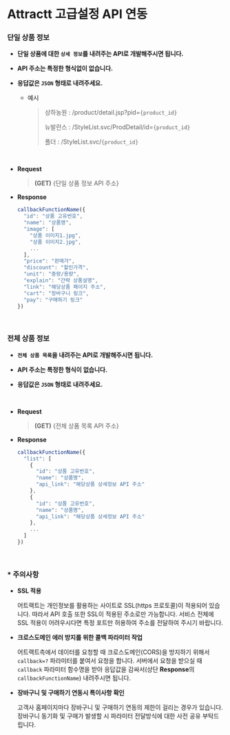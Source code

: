 # Attractt 고급설정 API 연동

### 단일 상품 정보

- **단일 상품에 대한 `상세 정보`를 내려주는 API로 개발해주시면 됩니다.**

- **API 주소는 특정한 형식없이 없습니다.**

- **응답값은 `JSON` 형태로 내려주세요.**

  - 예시

    > 상하농원 : /product/detail.jsp?pid=`{product_id}`
    >
    > 뉴발란스 : /StyleList.svc/ProdDetail/id=`{product_id}`
    >
    > 폴더 : /StyleList.svc/`{product_id}`

<br>

- **Request**

  > **(GET)** {단일 상품 정보 API 주소}

- **Response**

  ```js
  callbackFunctionName({
    "id": "상품 고유번호",
    "name": "상품명",
    "image": [
      "상품 이미지1.jpg",
      "상품 이미지2.jpg",
      ...
    ],
    "price": "판매가",
    "discount": "할인가격",
    "unit": "중량/용량",
    "explain": "간략 상품설명",
    "link": "해당상품 페이지 주소",
    "cart": "장바구니 링크",
    "pay": "구매하기 링크"
  })
  ```

<br>

### 전체 상품 정보

- **`전체 상품 목록`을 내려주는 API로 개발해주시면 됩니다.**

- **API 주소는 특정한 형식이 없습니다.**

- **응답값은 `JSON` 형태로 내려주세요.**

<br>


- **Request**

  > **(GET)** {전체 상품 목록 API 주소}

- **Response**

  ```js
  callbackFunctionName({
    "list": [
      {
        "id": "상품 고유번호",
        "name": "상품명",
        "api_link": "해당상품 상세정보 API 주소"
      },
      {
        "id": "상품 고유번호",
        "name": "상품명",
        "api_link": "해당상품 상세정보 API 주소"
      },
      ...
    ]
  })
  ```

<br>

### * 주의사항

- **SSL 적용**

  어트랙트는 개인정보를 활용하는 사이트로 SSL(https 프로토콜)이 적용되어 있습니다. 따라서 API 호출 또한 SSL이 적용된 주소로만 가능합니다. 서비스 전체에 SSL 적용이 어려우시다면 특정 포트만 허용하여 주소를 전달하여 주시기 바랍니다.

- **크로스도메인 에러 방지를 위한 콜백 파라미터 작업**

  어트랙트측에서 데이터를 요청할 때 크로스도메인(CORS)을 방지하기 위해서 `callback=?` 파라미터를 붙여서 요청을 합니다. 서버에서 요청을 받으실 때 `callback` 파라미터 함수명을 받아 응답값을 감싸서(상단 **Response**의 `callbackFunctionName`) 내려주시면 됩니다.

- **장바구니 및 구매하기 연동시 특이사항 확인**

  고객사 홈페이지마다 장바구니 및 구매하기 연동의 제한이 걸리는 경우가 있습니다. 장바구니 동기화 및 구매가 발생할 시 파라미터 전달방식에 대한 사전 공유 부탁드립니다.